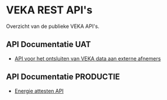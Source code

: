 # VEKA REST API's

Overzicht van de publieke VEKA API's.

## API Documentatie UAT

* [API voor het ontsluiten van VEKA data aan externe afnemers](/docs/datadiensten-uat-v1.md)

## API Documentatie PRODUCTIE

* [Energie attesten API](/docs/energie-attesten-api.md)
